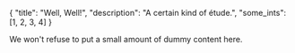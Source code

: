 {
"title": "Well, Well!",
"description": "A certain kind of étude.",
"some_ints": [1, 2, 3, 4]
}

We won't refuse to put a small amount of dummy content here.

